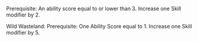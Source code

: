 Prerequisite: An ability score equal to or lower than 3. Increase one Skill modifier by 2. 

Wild Wasteland: Prerequisite: One Ability Score equal to 1. Increase one Skill modifier by 5.